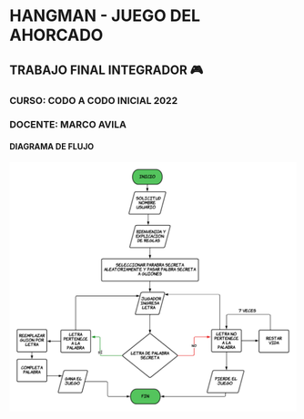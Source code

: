 # HANGMAN - JUEGO DEL AHORCADO

## TRABAJO FINAL INTEGRADOR :video_game:
### CURSO: CODO A CODO INICIAL 2022
### DOCENTE: MARCO AVILA

#### DIAGRAMA DE FLUJO 

![Flujograma](https://github.com/noelibaeza/hangman/blob/main/FLUJOGRAMA%20HANGMAN%20(1).png)

